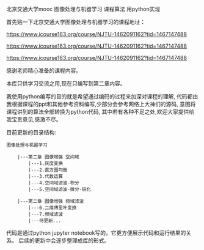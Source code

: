 北京交通大学mooc 图像处理与机器学习 课程算法 用python实现

首先贴一下北京交通大学图像处理与机器学习的课程地址：

https://www.icourse163.org/course/NJTU-1462091162?tid=1467147488

https://www.icourse163.org/course/NJTU-1462091162?tid=1467147488

https://www.icourse163.org/course/NJTU-1462091162?tid=1467147488

感谢老师精心准备的课程内容。

本库只供学习交流之用,现在只编写到第二章内容。

我使用python编写的目的就是希望通过编码的过程来加深对课程的理解,
代码都由我根据课程的ppt和其他参考资料编写,少部分会参考网络上大神们的源码,
意图将课程讲到的算法全部转换为python代码,
其中若有各种不足之处,欢迎大家提供给我宝贵意见,感激不尽。

目前更新的目录结构:
    
    图像处理与机器学习
    
        |---第二章 图像增强 空间域
            |---1.灰度变换
            |---2.直方图均衡
            |---3.代数运算
            |---4.空间域滤波-积分
            |---5.空间域滤波-微分-锐化

        |---第二章 图像增强 频域滤波
            |---6.二维傅里叶变换
            |---7.频域滤波
            |---待更新...

代码是通过python jupyter notebook写的，它更方便展示代码和运行结果的关系。
后续的更新中会逐步整理成库的形式。
